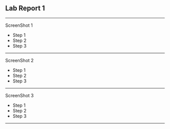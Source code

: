 ## Lab Report 1
---
ScreenShot 1
* Step 1
* Step 2
* Step 3
---
ScreenShot 2
* Step 1
* Step 2
* Step 3
---
ScreenShot 3
* Step 1
* Step 2
* Step 3
---
